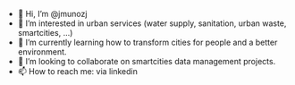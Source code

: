 - 👋 Hi, I’m @jmunozj
- 👀 I’m interested in urban services (water supply, sanitation, urban waste, smartcities, ...)
- 🌱 I’m currently learning how to transform cities for people and a better environment. 
- 💞️ I’m looking to collaborate on smartcities data management projects.
- 📫 How to reach me: via linkedin
